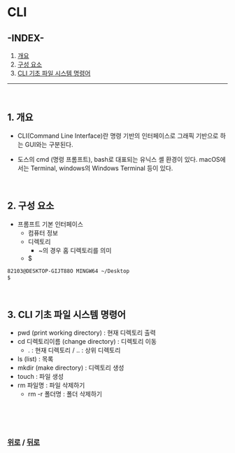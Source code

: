 # CLI

## **-INDEX-**
1. [개요](#1-개요)
2. [구성 요소](#2-구성-요소)
3. [CLI 기초 파일 시스템 명령어](#3-cli-기초-파일-시스템-명령어)

---
<br>

## 1. 개요
* CLI(Command Line Interface)란 명령 기반의 인터페이스로 그래픽 기반으로 하는 GUI와는 구분된다.

* 도스의 cmd (명령 프롬프트), bash로 대표되는 유닉스 셸 환경이 있다. macOS에서는 Terminal, windows의 Windows Terminal 등이 있다.

<br>

## 2. 구성 요소
* 프롬프트 기본 인터페이스
  * 컴퓨터 정보
  * 디렉토리
    * ~의 경우 홈 디렉토리를 의미
  * $
```bash
82103@DESKTOP-GIJT88O MINGW64 ~/Desktop
$ 
```

<br>

## 3. CLI 기초 파일 시스템 명령어
* pwd (print working directory) : 현재 디렉토리 출력
* cd 디렉토리이름 (change directory) : 디렉토리 이동
  * . : 현재 디렉토리 / .. : 상위 디렉토리
* ls (list) : 목록
* mkdir (make directory) : 디렉토리 생성
* touch : 파일 생성
* rm 파일명 : 파일 삭제하기
  * rm -r 폴더명 : 폴더 삭제하기

<br>

<br>

<br>

### [위로](#cli) / [뒤로](/CLI/README.md)